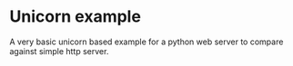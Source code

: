# Unicorn example
A very basic unicorn based example for a python web server to compare against
simple http server.

